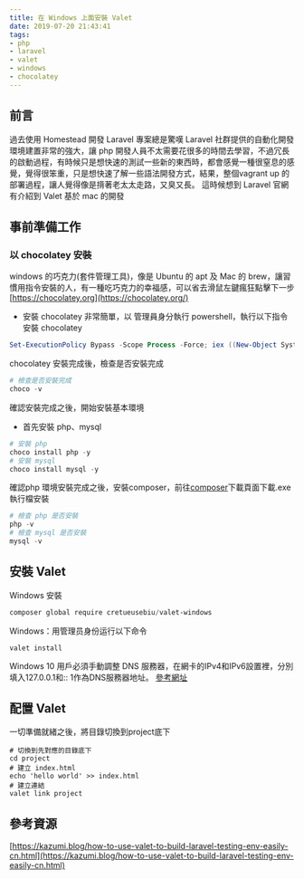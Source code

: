 ```yaml
---
title: 在 Windows 上面安裝 Valet
date: 2019-07-20 21:43:41
tags:
- php
- laravel
- valet
- windows
- chocolatey
---
```

## 前言
過去使用 Homestead 開發 Laravel 專案總是驚嘆 Laravel 社群提供的自動化開發環境建置非常的強大，讓 php 開發人員不太需要花很多的時間去學習，不過冗長的啟動過程，有時候只是想快速的測試一些新的東西時，都會感覺一種很窒息的感覺，覺得很笨重，只是想快速了解一些語法開發方式，結果，整個vagrant up 的部署過程，讓人覺得像是揹著老太太走路，又臭又長。
這時候想到 Laravel 官網有介紹到 Valet 基於 mac 的開發

## 事前準備工作

### 以 chocolatey 安裝
windows 的巧克力(套件管理工具)，像是 Ubuntu 的 apt 及 Mac 的 brew，讓習慣用指令安裝的人，有一種吃巧克力的幸福感，可以省去滑鼠左鍵瘋狂點擊下一步
[https://chocolatey.org](https://chocolatey.org/)

* 安裝 chocolatey 非常簡單，以 管理員身分執行 powershell，執行以下指令安裝 chocolatey

```powershell
Set-ExecutionPolicy Bypass -Scope Process -Force; iex ((New-Object System.Net.WebClient).DownloadString('https://chocolatey.org/install.ps1'))
```

chocolatey 安裝完成後，檢查是否安裝完成
```powershell
# 檢查是否安裝完成
choco -v
```
確認安裝完成之後，開始安裝基本環境

* 首先安裝 php、mysql

```powershell
# 安裝 php
choco install php -y
# 安裝 mysql
choco install mysql -y
```

確認php 環境安裝完成之後，安裝composer，前往[composer](https://getcomposer.org/download/)下載頁面下載.exe執行檔安裝

```powershell
# 檢查 php 是否安裝
php -v
# 檢查 mysql 是否安裝
mysql -v
```
## 安裝 Valet

Windows 安裝
```powershell
composer global require cretueusebiu/valet-windows
```
Windows：用管理员身份运行以下命令
```
valet install
```

Windows 10 用戶必須手動調整 DNS 服務器，在網卡的IPv4和IPv6設置裡，分別填入127.0.0.1和:: 1作為DNS服務器地址。
[參考網址](http://mayakron.altervista.org/wikibase/show.php?id=AcrylicWindows10Configuration)

## 配置 Valet
一切準備就緒之後，將目錄切換到project底下
```
# 切換到先對應的目錄底下
cd project
# 建立 index.html
echo 'hello world' >> index.html
# 建立連結
valet link project
```

## 參考資源
[https://kazumi.blog/how-to-use-valet-to-build-laravel-testing-env-easily-cn.html](https://kazumi.blog/how-to-use-valet-to-build-laravel-testing-env-easily-cn.html)
